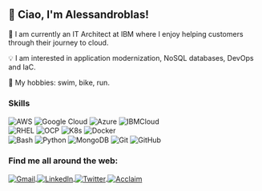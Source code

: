 ## 👋  Ciao, I'm Alessandroblas!


:hammer: I am currently an IT Architect at IBM  where I enjoy helping customers through their journey to cloud.

:bulb: I am interested in application modernization, NoSQL databases, DevOps and IaC.

:pizza: My hobbies: swim, bike, run.

### Skills

<p align = "left">
<img align="center" alt="AWS" src="https://img.shields.io/badge/AWS-%23FF9900.svg?style=flat-square&logo=amazon-aws&logoColor=white"/>
<img align="center" alt="Google Cloud" src="https://img.shields.io/badge/Google_Cloud-4285F4?style=flat-square&logo=google-cloud&logoColor=white" />
<img align="center" alt="Azure" src="https://img.shields.io/badge/Azure-008AD7?style=flat-square&logo=microsoft-azure&logoColor=white" />
<img align="center" alt="IBMCloud" src="https://img.shields.io/badge/IBM Cloud-1F70C1?style=flat-square&logo=ibm&logoColor=white" />
</br>

<img align="center" alt="RHEL" src="https://img.shields.io/badge/RHEL-EE0000?style=flat-square&logo=red-hat&logoColor=white"/>
<img align="center" alt="OCP" src="https://img.shields.io/badge/OpenShift-EE0000?style=flat-square&logo=red-hat-open-shift&logoColor=white"/>
<img align="center" alt="K8s" src="https://img.shields.io/badge/Kubernetes-326CE5?style=flat-square&logo=Kubernetes&logoColor=white"/>
<img align="center" alt="Docker" src="https://img.shields.io/badge/docker-%230db7ed.svg?style=flat-square&logo=docker&logoColor=white"/>
<br /> 

<!-- <img align="center" alt="Markdown" src="https://img.shields.io/badge/Markdown-000000?style=flat-square&logo=markdown&logoColor=white" /> -->
<img align="center" alt="Bash" src="https://img.shields.io/badge/Bash-4EAA25?style=flat-square&logo=gnu-bash&logoColor=white" />
<img align="center" alt="Python" src="https://img.shields.io/badge/Python-3776AB?style=flat-square&logo=python&logoColor=white" />

<!-- <img align="center" alt="MySQL" src="https://img.shields.io/badge/MySQL-00758F?style=flat-square&logo=mysql&logoColor=F29111" /> -->
<img align="center" alt="MongoDB" src="https://img.shields.io/badge/MongoDB-4EA94B?style=flat-square&logo=mongodb&logoColor=white" />
<!-- <img align="center" alt="Visual Studio Code" src="https://img.shields.io/badge/VisualStudioCode-0078d7.svg?style=flat-square&logo=visual-studio-code&logoColor=white"/> -->
<img align="center" alt="Git" src="https://img.shields.io/badge/git-%23F05033.svg?style=flat-square&logo=git&logoColor=white"/>
<img align="center" alt="GitHub" src="https://img.shields.io/badge/github-%23121011.svg?style=flat-square&logo=github&logoColor=white"/>
<br /> 
</p>




### Find me all around the web:
<p align = "left">
    <a href="mailto:blasettiale@gmail.com">
        <img align="center" alt="Gmail" src="https://img.shields.io/badge/Gmail-EA4335?style=flat-square&logo=gmail&logoColor=white"/>
    </a>
    <a href="http://linkedin.com/in/alessandroblas">
        <img align="center" alt="LinkedIn" src="https://img.shields.io/badge/linkedin-0077B5?style=flat-square&logo=linkedin&logoColor=white"/>
    </a>
    <a href="http://twitter.com/alessandroblas">
        <img align="center" alt="Twitter" src="https://img.shields.io/badge/Twitter-55ACEE?style=flat-square&logo=twitter&logoColor=white"/>
    </a>
    <a href="https://www.credly.com/users/alessandroblas">
        <img align="center" alt="Acclaim" src="https://img.shields.io/badge/Acclaim-26689A?style=flat-square&logo=acclaim&logoColor=white"/>
    </a>
</p>
